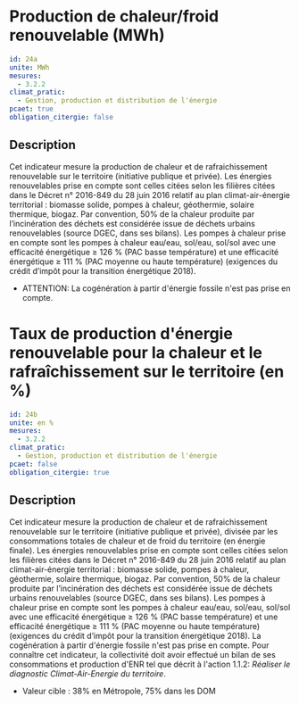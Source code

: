 # Production de chaleur/froid renouvelable  (MWh)
```yaml
id: 24a
unite: MWh
mesures:
  - 3.2.2
climat_pratic:
  - Gestion, production et distribution de l'énergie
pcaet: true
obligation_citergie: false
```
## Description
Cet indicateur mesure la production de chaleur et de rafraichissement  renouvelable sur le territoire (initiative publique et privée). Les énergies renouvelables prise en compte sont celles citées selon les filières citées dans le Décret n° 2016-849 du 28 juin 2016  relatif au plan climat-air-énergie territorial :  biomasse  solide,  pompes  à  chaleur,  géothermie,  solaire  thermique,  biogaz. 
Par convention, 50% de la chaleur produite par l’incinération des déchets est considérée issue de déchets urbains renouvelables (source DGEC, dans ses bilans). Les pompes à chaleur prise en compte sont les pompes à chaleur eau/eau, sol/eau, sol/sol  avec une efficacité énergétique ≥ 126 % (PAC basse température) et une efficacité énergétique ≥ 111 % (PAC moyenne ou haute température) (exigences du crédit d’impôt pour la transition énergétique 2018). 
- ATTENTION: La cogénération à partir d'énergie fossile n'est pas prise en compte.



# Taux de production d'énergie renouvelable pour la chaleur et le rafraîchissement sur le territoire (en %)
```yaml
id: 24b
unite: en %
mesures:
  - 3.2.2
climat_pratic:
  - Gestion, production et distribution de l'énergie
pcaet: false
obligation_citergie: true
```
## Description
Cet indicateur mesure la production de chaleur et de rafraichissement  renouvelable sur le territoire (initiative publique et privée), divisée par les consommations totales de chaleur et de froid du territoire (en énergie finale). Les énergies renouvelables prise en compte sont celles citées selon les filières citées dans le Décret n° 2016-849 du 28 juin 2016  relatif au plan climat-air-énergie territorial :  biomasse  solide,  pompes  à  chaleur,  géothermie,  solaire  thermique,  biogaz. Par convention, 50% de la chaleur produite par l’incinération des déchets est considérée issue de déchets urbains renouvelables (source DGEC, dans ses bilans). Les pompes à chaleur prise en compte sont les pompes à chaleur eau/eau, sol/eau, sol/sol  avec une efficacité énergétique ≥ 126 % (PAC basse température) et une efficacité énergétique ≥ 111 % (PAC moyenne ou haute température) (exigences du crédit d’impôt pour la transition énergétique 2018). La cogénération à partir d'énergie fossile n'est pas prise en compte. 
Pour connaître cet indicateur, la collectivité doit avoir effectué un bilan de ses consommations et production d'ENR tel que décrit à l'action 1.1.2: *Réaliser le diagnostic Climat-Air-Energie du territoire*.
- Valeur cible : 38% en Métropole, 75% dans les DOM



